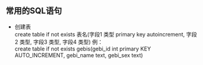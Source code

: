 常用的SQL语句
---
* 创建表  
		create table if not exists 表名(字段1 类型 primary key autoincrement, 字段2 类型, 字段3 类型, 字段4 类型)
例：  
		create table if not exists gebis(gebi_id int primary KEY AUTO_INCREMENT, gebi_name text, gebi_sex text)
